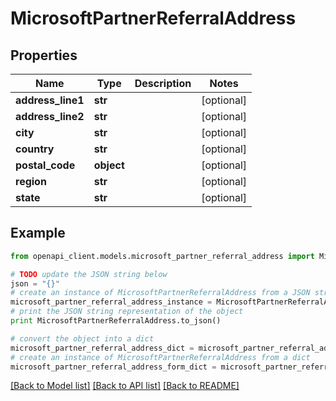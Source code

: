 # MicrosoftPartnerReferralAddress


## Properties
Name | Type | Description | Notes
------------ | ------------- | ------------- | -------------
**address_line1** | **str** |  | [optional] 
**address_line2** | **str** |  | [optional] 
**city** | **str** |  | [optional] 
**country** | **str** |  | [optional] 
**postal_code** | **object** |  | [optional] 
**region** | **str** |  | [optional] 
**state** | **str** |  | [optional] 

## Example

```python
from openapi_client.models.microsoft_partner_referral_address import MicrosoftPartnerReferralAddress

# TODO update the JSON string below
json = "{}"
# create an instance of MicrosoftPartnerReferralAddress from a JSON string
microsoft_partner_referral_address_instance = MicrosoftPartnerReferralAddress.from_json(json)
# print the JSON string representation of the object
print MicrosoftPartnerReferralAddress.to_json()

# convert the object into a dict
microsoft_partner_referral_address_dict = microsoft_partner_referral_address_instance.to_dict()
# create an instance of MicrosoftPartnerReferralAddress from a dict
microsoft_partner_referral_address_form_dict = microsoft_partner_referral_address.from_dict(microsoft_partner_referral_address_dict)
```
[[Back to Model list]](../README.md#documentation-for-models) [[Back to API list]](../README.md#documentation-for-api-endpoints) [[Back to README]](../README.md)


